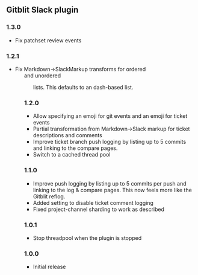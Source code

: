 ## Gitblit Slack plugin

### 1.3.0

- Fix patchset review events

### 1.2.1

- Fix Markdown->SlackMarkup transforms for ordered <ol> and unordered <ul> lists. This defaults to an dash-based list.

### 1.2.0

- Allow specifying an emoji for git events and an emoji for ticket events
- Partial transformation from Markdown->Slack markup for ticket descriptions and comments
- Improve ticket branch push logging by listing up to 5 commits and linking to the compare pages.
- Switch to a cached thread pool

### 1.1.0

- Improve push logging by listing up to 5 commits per push and linking to the log & compare pages.  This now feels more like the Gitblit reflog.
- Added setting to disable ticket comment logging
- Fixed project-channel sharding to work as described

### 1.0.1

- Stop threadpool when the plugin is stopped

### 1.0.0

- Initial release

